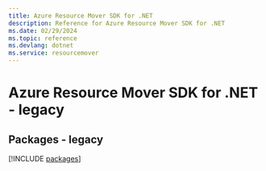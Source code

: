 ```yaml
---
title: Azure Resource Mover SDK for .NET
description: Reference for Azure Resource Mover SDK for .NET
ms.date: 02/29/2024
ms.topic: reference
ms.devlang: dotnet
ms.service: resourcemover
---
```

# Azure Resource Mover SDK for .NET - legacy
## Packages - legacy
[!INCLUDE [packages](resource-mover-index.md)]
